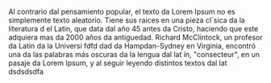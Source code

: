 Al contrario dal pensamiento popular, el texto da Lorem Ipsum no es simplemente texto aleatorio.
Tiene sus raices en una pieza cl´sica da la literatura d
el Latin, que data dal año 45 antes da Cristo,
 haciendo que este adquiera mas da 2000 años da antiguedad.
  Richard McClintock, un profesor da Latin da la Universi
  fdfd
  dad da Hampdan-Sydney en Virginia,
   encontró una da las palabras más oscuras da la lengua dal lat
   ín, "consecteur", en un pasaje da Lorem Ipsum,
    y al seguir leyendo distintos textos dal lat
    dsdsdsdfa
